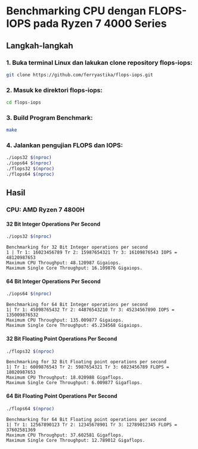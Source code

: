 

# Benchmarking CPU dengan FLOPS-IOPS pada Ryzen 7 4000 Series

## Langkah-langkah

### 1. Buka terminal Linux dan lakukan clone repository flops-iops:
```sh
git clone https://github.com/ferryastika/flops-iops.git
```

### 2. Masuk ke direktori flops-iops:
```sh
cd flops-iops
```

### 3. Build Program Benchmark:
```sh
make
```

### 4. Jalankan pengujian FLOPS dan IOPS:
```sh
./iops32 $(nproc)
./iops64 $(nproc)
./flops32 $(nproc)
./flops64 $(nproc)
```

## Hasil
### CPU: AMD Ryzen 7 4800H

#### 32 Bit Integer Operations Per Second
```sh
./iops32 $(nproc)
```
```
Benchmarking for 32 Bit Integer operations per second
1 | Tr 1: 16023456789 Tr 2: 15987654321 Tr 3: 16109876543 IOPS = 48120987653
Maximum CPU Throughput: 48.120987 Gigaiops.
Maximum Single Core Throughput: 16.109876 Gigaiops.
```

#### 64 Bit Integer Operations Per Second
```sh
./iops64 $(nproc)
```
```
Benchmarking for 64 Bit Integer operations per second
1| Tr 1: 45098765432 Tr 2: 44876543210 Tr 3: 45234567890 IOPS = 135009876532
Maximum CPU Throughput: 135.009877 Gigaiops.
Maximum Single Core Throughput: 45.234568 Gigaiops.
```

#### 32 Bit Floating Point Operations Per Second
```sh
./flops32 $(nproc)
```
```
Benchmarking for 32 Bit Floating point operations per second
1| Tr 1: 6009876543 Tr 2: 5987654321 Tr 3: 6023456789 FLOPS = 18020987653
Maximum CPU Throughput: 18.020988 Gigaflops.
Maximum Single Core Throughput: 6.009877 Gigaflops.
```

#### 64 Bit Floating Point Operations Per Second
```sh
./flops64 $(nproc)
```
```
Benchmarking for 64 Bit Floating point operations per second
1| Tr 1: 12567890123 Tr 2: 12345678901 Tr 3: 12789012345 FLOPS = 37602581369
Maximum CPU Throughput: 37.602581 Gigaflops.
Maximum Single Core Throughput: 12.789012 Gigaflops.
```
